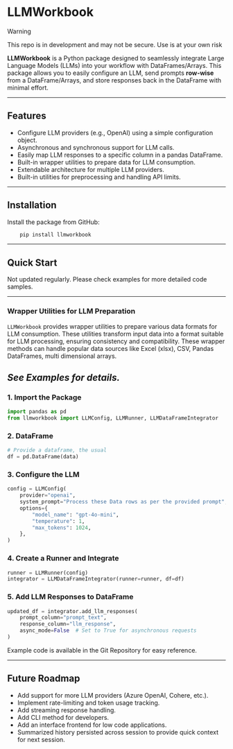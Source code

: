 # **LLMWorkbook**

> [!WARNING]
> This repo is in development and may not be secure. Use is at your own risk

**LLMWorkbook** is a Python package designed to seamlessly integrate Large Language Models (LLMs) into your workflow with DataFrames/Arrays. This package allows you to easily configure an LLM, send prompts **row-wise** from a DataFrame/Arrays, and store responses back in the DataFrame with minimal effort.

---

## **Features**

- Configure LLM providers (e.g., OpenAI) using a simple configuration object.
- Asynchronous and synchronous support for LLM calls.
- Easily map LLM responses to a specific column in a pandas DataFrame.
- Built-in wrapper utilities to prepare data for LLM consumption.
- Extendable architecture for multiple LLM providers.
- Built-in utilities for preprocessing and handling API limits.

---

## **Installation**

Install the package from GitHub:

```bash
    pip install llmworkbook
```

---

## **Quick Start**
Not updated regularly. Please check examples for more detailed code samples.

---

### **Wrapper Utilities for LLM Preparation**

`LLMWorkbook` provides wrapper utilities to prepare various data formats for LLM consumption. These utilities transform input data into a format suitable for LLM processing, ensuring consistency and compatibility.
These wrapper methods can handle popular data sources like Excel (xlsx), CSV, Pandas DataFrames, multi dimensional arrays.

*See Examples for details.*
---

### **1. Import the Package**

```python
import pandas as pd
from llmworkbook import LLMConfig, LLMRunner, LLMDataFrameIntegrator
```

### **2. DataFrame**

```python
# Provide a dataframe, the usual
df = pd.DataFrame(data)
```

### **3. Configure the LLM**

```python
config = LLMConfig(
    provider="openai",
    system_prompt="Process these Data rows as per the provided prompt",
    options={
        "model_name": "gpt-4o-mini",
        "temperature": 1,
        "max_tokens": 1024,
    },
)
```

### **4. Create a Runner and Integrate**

```python
runner = LLMRunner(config)
integrator = LLMDataFrameIntegrator(runner=runner, df=df)
```

### **5. Add LLM Responses to DataFrame**

```python
updated_df = integrator.add_llm_responses(
    prompt_column="prompt_text",
    response_column="llm_response",
    async_mode=False  # Set to True for asynchronous requests
)

```

Example code is available in the Git Repository for easy reference.

---

## **Future Roadmap**

- Add support for more LLM providers (Azure OpenAI, Cohere, etc.).
- Implement rate-limiting and token usage tracking.
- Add streaming response handling.
- Add CLI method for developers.
- Add an interface frontend for low code applications.
- Summarized history persisted across session to provide quick context for next session.
